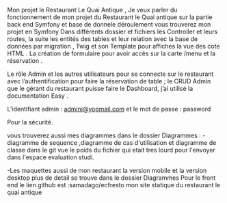 Mon projet le Restaurant Le Quai Antique ,  Je veux parler du fonctionnement de mon projet du Restaurant le Quai antique sur la partie back end  Symfony  et base de donnele déroulement vous trouverez mon projet en Symfony Dans différents dossier et fichiers les Controller et leurs routes, la suite les entités des tables et leur relation avec la base de données par migration , Twig  et son Template pour affiches la vue des cote HTML  . La création de formulaire pour avoir accès sur la carte /menu et la réservation .

Le rôle Admin et les autres utilisateurs pour se connecte sur le restaurant avec l’authentification pour faire la réservation de table ; le CRUD Admin que le gérant du restaurant puisse faire le Dashboard, j’ai utilisé   la documentation Easy .

L’identifiant admin : admini@yopmail.com et le mot de passe : password

 Pour la sécurité.

 vous trouverez aussi mes diagrammes dans le dossier Diagrammes :
 -diagramme de sequence ,diagramme de cas d'utilisation et diagramme de classe dans le git vue le poids du fichier qui etait tres lourd pour l'envoyer dans l'espace evaluation studi.

 -Les maquettes aussi de mon restaurant la version mobile et la version desktop 
 plus de detail se trouve  dans le dossier Diagrammes
Pour le front end le lien github est :samadago/ecfresto mon site statique du restaurant le quai antique
